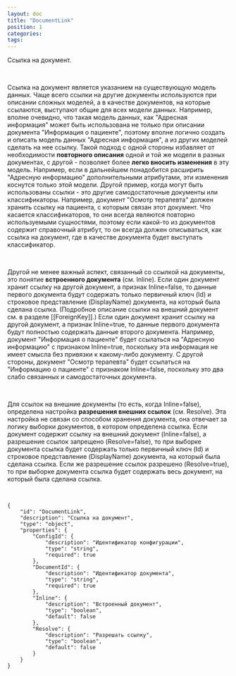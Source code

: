 ```yaml
---
layout: doc
title: "DocumentLink"
position: 1
categories: 
tags: 
---
```


Ссылка на документ.

   

Ссылка на документ является указанием на существующую модель данных. Чаще всего ссылки на другие документы используются при описании сложных моделей, а в качестве документов, на которые ссылаются, выступают общие для всех модели данных. Например, вполне очевидно, что такая модель данных, как "Адресная информация" может быть использована не только при описании документа "Информация о пациенте", поэтому вполне логично создать и описать модель данных "Адресная информация", а из других моделей сделать на нее ссылку. Такой подход с одной стороны избавляет от необходимости **повторного описания** одной и той же модели в разных документах, с другой - позволяет более **легко вносить изменения** в эту модель. Например, если в дальнейшем понадобится расширить "Адресную информацию" дополнительными атрибутами, эти изменения коснутся только этой модели. Другой пример, когда могут быть использованы ссылки - это другие самодостаточные документы или классификаторы. Например, документ "Осмотр терапевта" должен хранить ссылку на пациента, с которым связан этот документ. Что касается классификаторов, то они всегда являются повторно используемыми сущностями, поэтому если какой-то из документов содержит справочный атрибут, то он всегда должен описываться, как ссылка на документ, где в качестве документа будет выступать классификатор.

 

Другой не менее важный аспект, связанный со ссылкой на документы, это понятие **встроенного документа** (см. Inline). Если один документ хранит ссылку на другой документ, а признак Inline=false, то данные первого документа будут содержать только первичный ключ (Id) и строковое представление (DisplayName) документа, на который была сделана ссылка. (Подробное описание ссылки на внешний документ см. в разделе [[ForeignKey]].) Если один документ хранит ссылку на другой документ, а признак Inline=true, то данные первого документа будут полностью содержать данные второго документа. Например, документ "Информация о пациенте" будет ссылаться на "Адресную информацию" с признаком Inline=true, поскольку эта информация не имеет смысла без привязки к какому-либо документу. С другой стороны, документ "Осмотр терапевта" будет ссылаться на "Информацию о пациенте" с признаком Inline=false, поскольку это два слабо связанных и самодостаточных документа.

 

Для ссылок на внешние документы (то есть, когда Inline=false), определена настройка **разрешения внешних ссылок** (см. Resolve). Эта настройка не связан со способом хранения документа, она отвечает за логику выборки документов, в котором определена ссылка. Если документ содержит ссылку на внешний документ (Inline=false), а разрешение ссылок запрещено (Resolve=false), то при выборке документа ссылка будет содержать только первичный ключ (Id) и строковое представление (DisplayName) документа, на который была сделана ссылка. Если же разрешение ссылок разрешено (Resolve=true), то при выборке документа ссылка будет содержать весь документ, на который была сделана ссылка.

   

```
{
	"id": "DocumentLink",
	"description": "Ссылка на документ",
	"type": "object",
	"properties": {
		"ConfigId": {
			"description": "Идентификатор конфигурации",
			"type": "string",
			"required": true
		},
		"DocumentId": {
			"description": "Идентификатор документа",
			"type": "string",
			"required": true
		},
		"Inline": {
			"description": "Встроенный документ",
			"type": "boolean",
			"default": false
		},
		"Resolve": {
			"description": "Разрешать ссылку",
			"type": "boolean",
			"default": false
		}
	}
}
```

 

 


